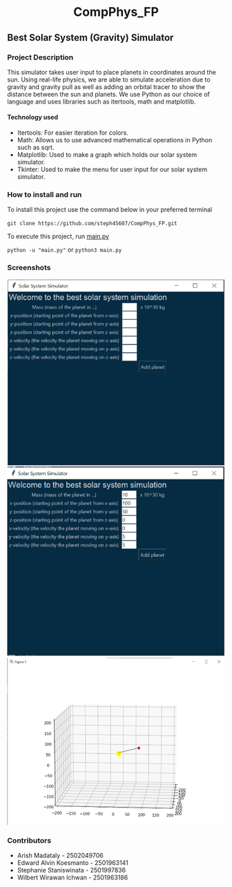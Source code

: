 <h1 align="center"> CompPhys_FP </h1>

## Best Solar System (Gravity) Simulator

### Project Description

This simulator takes user input to place planets in coordinates around the sun. Using real-life physics, we are able to simulate acceleration due to gravity and gravity pull as well as adding an orbital tracer to show the distance between the sun and planets.
We use Python as our choice of language and uses libraries such as itertools, math and matplotlib.

#### Technology used

- Itertools: For easier iteration for colors.
- Math: Allows us to use advanced mathematical operations in Python such as sqrt.
- Matplotlib: Used to make a graph which holds our solar system simulator.
- Tkinter: Used to make the menu for user input for our solar system simulator.

### How to install and run

To install this project use the command below in your preferred terminal

`git clone https://github.com/steph45607/CompPhys_FP.git`

To execute this project, run [main.py](https://github.com/steph45607/CompPhys_FP/blob/main/main.py)

`python -u "main.py"`
or
`python3 main.py`

### Screenshots

![userinput](https://github.com/steph45607/CompPhys_FP/blob/main/Docs/userinput.png)
![enteredvar](https://github.com/steph45607/CompPhys_FP/blob/main/Docs/variablesentered.png)
![1planet](https://github.com/steph45607/CompPhys_FP/blob/main/Docs/graph1planet.png)

### Contributors

- Arish Madataly - 2502049706
- Edward Alvin Koesmanto - 2501963141
- Stephanie Staniswinata - 2501997836
- Wilbert Wirawan Ichwan - 2501963186
